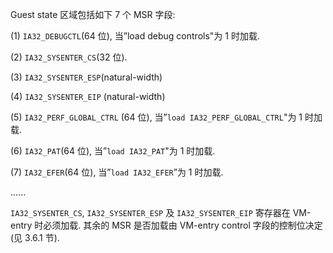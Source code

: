 
Guest state 区域包括如下 7 个 MSR 字段: 

(1) `IA32_DEBUGCTL`(64 位), 当”load debug controls"为 1 时加载. 

(2) `IA32_SYSENTER_CS`(32 位). 

(3) `IA32_SYSENTER_ESP`(natural-width)

(4) `IA32_SYSENTER_EIP`  (natural-width)

(5) `IA32_PERF_GLOBAL_CTRL` (64 位), 当”`load IA32_PERF_GLOBAL_CTRL`"为 1 时加载. 

(6) `IA32_PAT`(64 位), 当”`load IA32_PAT`"为 1 时加载. 

(7) `IA32_EFER`(64 位), 当”`load IA32_EFER`”为 1 时加载. 

......

`IA32_SYSENTER_CS`, `IA32_SYSENTER_ESP` 及 `IA32_SYSENTER_EIP` 寄存器在 VM-entry 时必须加载. 其余的 MSR 是否加载由 VM-entry control 字段的控制位决定(见 3.6.1 节). 
